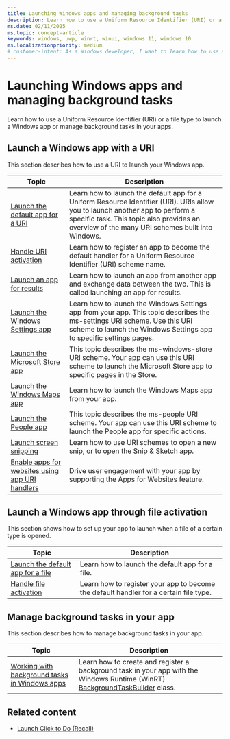 ```yaml
---
title: Launching Windows apps and managing background tasks
description: Learn how to use a Uniform Resource Identifier (URI) or a file type to launch a Windows app or manage background tasks in your apps.
ms.date: 02/11/2025
ms.topic: concept-article
keywords: windows, uwp, winrt, winui, windows 11, windows 10
ms.localizationpriority: medium
# customer-intent: As a Windows developer, I want to learn how to use a URI or a file type to launch a Windows app or manage background tasks in my apps.
---
```


# Launching Windows apps and managing background tasks

Learn how to use a Uniform Resource Identifier (URI) or a file type to launch a Windows app or manage background tasks in your apps.

## Launch a Windows app with a URI

This section describes how to use a URI to launch your Windows app.

| Topic | Description |
|-------|-------------|
| [Launch the default app for a URI](launch-default-app.md) | Learn how to launch the default app for a Uniform Resource Identifier (URI). URIs allow you to launch another app to perform a specific task. This topic also provides an overview of the many URI schemes built into Windows. |
| [Handle URI activation](handle-uri-activation.md) | Learn how to register an app to become the default handler for a Uniform Resource Identifier (URI) scheme name. |
| [Launch an app for results](/windows/uwp/launch-resume/how-to-launch-an-app-for-results) | Learn how to launch an app from another app and exchange data between the two. This is called launching an app for results. |
| [Launch the Windows Settings app](launch-settings-app.md) | Learn how to launch the Windows Settings app from your app. This topic describes the ms-settings URI scheme. Use this URI scheme to launch the Windows Settings app to specific settings pages. |
| [Launch the Microsoft Store app](launch-store-app.md) | This topic describes the ms-windows-store URI scheme. Your app can use this URI scheme to launch the Microsoft Store app to specific pages in the Store. |
| [Launch the Windows Maps app](launch-maps-app.md) | Learn how to launch the Windows Maps app from your app. |
| [Launch the People app](launch-people-app.md) | This topic describes the ms-people URI scheme. Your app can use this URI scheme to launch the People app for specific actions. |
| [Launch screen snipping](launch-screen-snipping.md) | Learn how to use URI schemes to open a new snip, or to open the Snip & Sketch app. |
| [Enable apps for websites using app URI handlers](web-to-app-linking.md) | Drive user engagement with your app by supporting the Apps for Websites feature. |

## Launch a Windows app through file activation

This section shows how to set up your app to launch when a file of a certain type is opened.

| Topic | Description |
|-------|-------------|
| [Launch the default app for a file](launch-the-default-app-for-a-file.md) | Learn how to launch the default app for a file. |
| [Handle file activation](handle-file-activation.md) | Learn how to register your app to become the default handler for a certain file type. |

## Manage background tasks in your app

This section describes how to manage background tasks in your app.

| Topic | Description |
|-------|-------------|
| [Working with background tasks in Windows apps](create-and-register-a-background-task.md) | Learn how to create and register a background task in your app with the Windows Runtime (WinRT) [BackgroundTaskBuilder](/uwp/api/windows.applicationmodel.background.backgroundtaskbuilder) class. |

## Related content

- [Launch Click to Do (Recall)](/windows/ai/apis/recall#launch-click-to-do)
